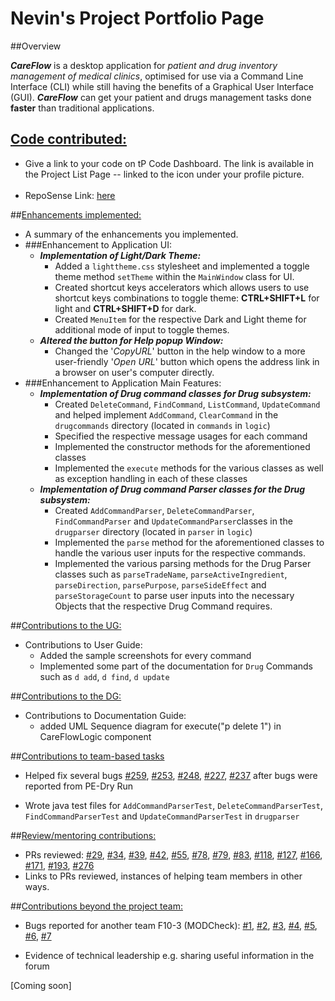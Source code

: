 # Nevin's Project Portfolio Page

##Overview

***CareFlow*** is a desktop application for _patient and drug inventory management of medical clinics_, optimised for use via a Command Line Interface (CLI) while still having the benefits of a Graphical User Interface (GUI).
***CareFlow*** can get your patient and drugs management tasks done **faster** than traditional applications.

## <ins>Code contributed: </ins>
* Give a link to your code on tP Code Dashboard. The link is available in the Project List Page -- linked to the  icon under your profile picture.
<br><br/>
* RepoSense Link: [here](https://nus-cs2103-ay2223s2.github.io/tp-dashboard/?search=nevinlim&breakdown=true&sort=groupTitle&sortWithin=title&since=2023-02-17&timeframe=commit&mergegroup=&groupSelect=groupByRepos&checkedFileTypes=docs~functional-code~test-code~other) 


##<ins>Enhancements implemented: </ins>
* A summary of the enhancements you implemented.
* ###Enhancement to Application UI:
  * ***Implementation of Light/Dark Theme:***
    * Added a `lighttheme.css` stylesheet and implemented a toggle theme method `setTheme` within the `MainWindow` class for UI.
    * Created shortcut keys accelerators which allows users to use shortcut keys combinations to toggle theme: 
    **CTRL+SHIFT+L** for light and **CTRL+SHIFT+D** for dark.
    * Created `MenuItem` for the respective Dark and Light theme for additional mode of input to toggle themes.
  * ***Altered the button for Help popup Window:***
    * Changed the '*CopyURL*' button in the help window to a more user-friendly '*Open URL*' button which opens 
    the address link in a browser on user's computer directly.
* ###Enhancement to Application Main Features:
  * ***Implementation of Drug command classes for Drug subsystem:***
    * Created `DeleteCommand`, `FindCommand`, `ListCommand`, `UpdateCommand` and helped implement `AddCommand`, 
    `ClearCommand` in the `drugcommands` directory (located in `commands` in `logic`)
    * Specified the respective message usages for each command
    * Implemented the constructor methods for the aforementioned classes
    * Implemented the `execute` methods for the various classes as well as exception handling in each
    of these classes 
  * ***Implementation of Drug command Parser classes for the Drug subsystem:***
    * Created `AddCommandParser`, `DeleteCommandParser`, `FindCommandParser` and `UpdateCommandParser`classes
    in the `drugparser` directory (located in `parser` in `logic`)
    * Implemented the `parse` method for the aforementioned classes to handle the various user inputs for the
    respective commands.
    * Implemented the various parsing methods for the Drug Parser classes such as `parseTradeName`, 
    `parseActiveIngredient`, `parseDirection`, `parsePurpose`, `parseSideEffect` and `parseStorageCount` to parse 
    user inputs into the necessary Objects that the respective Drug Command requires.

##<ins>Contributions to the UG: </ins>
* Contributions to User Guide:
  * Added the sample screenshots for every command
  * Implemented some part of the documentation for `Drug` Commands such as `d add`, `d find`, `d update`
  

##<ins>Contributions to the DG: </ins>
* Contributions to Documentation Guide:
  * added UML Sequence diagram for execute("p delete 1") in CareFlowLogic component

##<ins>Contributions to team-based tasks</ins>
* Helped fix several bugs 
[#259](https://github.com/AY2223S2-CS2103T-W09-3/tp/issues/259),
[#253](https://github.com/AY2223S2-CS2103T-W09-3/tp/issues/253),
[#248](https://github.com/AY2223S2-CS2103T-W09-3/tp/issues/248),
[#227](https://github.com/AY2223S2-CS2103T-W09-3/tp/issues/227),
[#237](https://github.com/AY2223S2-CS2103T-W09-3/tp/issues/237)
after bugs were reported from PE-Dry Run

* Wrote java test files for `AddCommandParserTest`, `DeleteCommandParserTest`, `FindCommandParserTest`
and `UpdateCommandParserTest` in `drugparser`

##<ins>Review/mentoring contributions: </ins>
* PRs reviewed: 
[#29](https://github.com/AY2223S2-CS2103T-W09-3/tp/pull/29), 
[#34](https://github.com/AY2223S2-CS2103T-W09-3/tp/pull/34), 
[#39](https://github.com/AY2223S2-CS2103T-W09-3/tp/pull/39),
[#42](https://github.com/AY2223S2-CS2103T-W09-3/tp/pull/42),
[#55](https://github.com/AY2223S2-CS2103T-W09-3/tp/pull/55),
[#78](https://github.com/AY2223S2-CS2103T-W09-3/tp/pull/78),
[#79](https://github.com/AY2223S2-CS2103T-W09-3/tp/pull/79),
[#83](https://github.com/AY2223S2-CS2103T-W09-3/tp/pull/83),
[#118](https://github.com/AY2223S2-CS2103T-W09-3/tp/pull/118),
[#127](https://github.com/AY2223S2-CS2103T-W09-3/tp/pull/127),
[#166](https://github.com/AY2223S2-CS2103T-W09-3/tp/pull/166),
[#171](https://github.com/AY2223S2-CS2103T-W09-3/tp/pull/171),
[#193](https://github.com/AY2223S2-CS2103T-W09-3/tp/pull/193),
[#276](https://github.com/AY2223S2-CS2103T-W09-3/tp/pull/276)
* Links to PRs reviewed, instances of helping team members in other ways.

##<ins>Contributions beyond the project team: </ins>
* Bugs reported for another team F10-3 (MODCheck): 
[#1](https://github.com/nevinlim/ped/issues/1),
[#2](https://github.com/nevinlim/ped/issues/2),
[#3](https://github.com/nevinlim/ped/issues/3),
[#4](https://github.com/nevinlim/ped/issues/4),
[#5](https://github.com/nevinlim/ped/issues/5),
[#6](https://github.com/nevinlim/ped/issues/6),
[#7](https://github.com/nevinlim/ped/issues/7)

* Evidence of technical leadership e.g. sharing useful information in the forum

[Coming soon]
